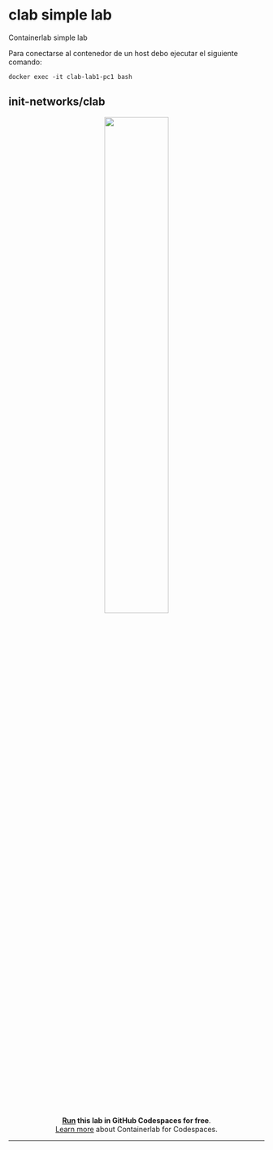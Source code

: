 # clab simple lab
Containerlab simple lab

Para conectarse al contenedor de un host debo ejecutar el siguiente comando:

`docker exec -it clab-lab1-pc1 bash`

init-networks/clab
---
<div align=center>
<a href="https://codespaces.new/init-networks/clab?quickstart=1">
<img src="https://gitlab.com/rdodin/pics/-/wikis/uploads/d78a6f9f6869b3ac3c286928dd52fa08/run_in_codespaces-v1.svg?sanitize=true" style="width:50%"/></a>

**[Run](https://codespaces.new/init-networks/clab?quickstart=1) this lab in GitHub Codespaces for free**.  
[Learn more](https://containerlab.dev/manual/codespaces/) about Containerlab for Codespaces.

</div>

---
